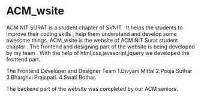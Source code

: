 # ACM_wsite
ACM NIT SURAT  is a student chapter of SVNIT . It helps the students to improve their coding skills , help them understand and develop 
some awesome  things.
ACM_wsite is  the website of ACM NIT Surat student chapter . 
The frontend  and designing part of the website is being developed by my team .
With the help of html,css,javascript,jquery we developed the frontend part.

The Frontend Developer and Designer Team
1.Divyani Mittal
2.Pooja Suthar
3.Bharghvi Prajapati.
4.Swati Bothar.

The backend part of the website was completed by our ACM seniors.
